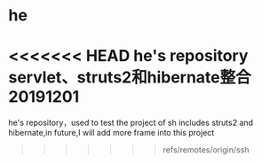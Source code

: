# he
<<<<<<< HEAD
he's repository
servlet、struts2和hibernate整合20191201
=======
he's repository，used to test
the project of sh includes struts2 and hibernate,in future,I will add more frame into this project
>>>>>>> refs/remotes/origin/ssh
